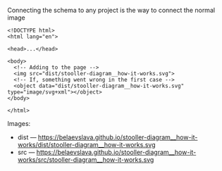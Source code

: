 Connecting the schema to any project is the way to connect the normal image 
```
<!DOCTYPE html>
<html lang="en">

<head>...</head>

<body>
  <!-- Adding to the page -->
  <img src="dist/stooller-diagram__how-it-works.svg">
  <!-- If, something went wrong in the first case -->
  <object data="dist/stooller-diagram__how-it-works.svg" type="image/svg+xml"></object>
</body>

</html>
```


Images:
- dist — https://belaevslava.github.io/stooller-diagram__how-it-works/dist/stooller-diagram__how-it-works.svg
- src — https://belaevslava.github.io/stooller-diagram__how-it-works/src/stooller-diagram__how-it-works.svg
